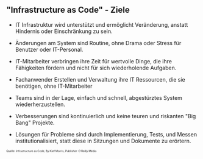 ﻿"Infrastructure as Code" - Ziele
--------------------------------

- IT Infrastruktur wird unterstützt und ermöglicht Veränderung, anstatt Hindernis oder Einschränkung zu sein.

- Änderungen am System sind Routine, ohne Drama oder Stress für Benutzer oder IT-Personal.

- IT-Mitarbeiter verbringen ihre Zeit für wertvolle Dinge, die ihre Fähigkeiten fördern und nicht für sich wiederholende Aufgaben.

- Fachanwender Erstellen und Verwaltung ihre IT Ressourcen, die sie benötigen, ohne IT-Mitarbeiter

- Teams sind in der Lage, einfach und schnell, abgestürztes System wiederherzustellen.

- Verbesserungen sind kontinuierlich und keine teuren und riskanten "Big Bang" Projekte.

- Lösungen für Probleme sind durch Implementierung, Tests, und Messen institutionalisiert, statt diese in Sitzungen und Dokumente zu erörtern.

<p style="font-size: 0.5em">Quelle: Infrastructure as Code, By Kief Morris, Publisher: O'Reilly Media</p>
